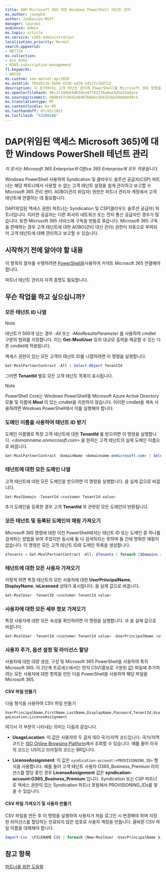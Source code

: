 ```yaml
---
title: DAP Microsoft 365 대한 Windows PowerShell 테넌트 관리
ms.author: josephd
author: JoeDavies-MSFT
manager: laurawi
audience: Admin
ms.topic: article
ms.service: o365-administration
localization_priority: Normal
search.appverid:
- MET150
ms.collection:
- Ent_O365
- M365-subscription-management
f1.keywords:
- NOCSH
ms.custom: seo-marvel-apr2020
ms.assetid: f92d5116-5b66-4150-ad20-1452fc3dd712
description: 이 문서에서는 고객 테넌트 관리에 PowerShell을 Microsoft 365 방법을 배워야 합니다.
ms.openlocfilehash: 96c2c148b64d638ea977922f6a0ae3d5e23a8ace
ms.sourcegitcommit: 4886457c0d4248407bddec56425dba50bb60d9c4
ms.translationtype: MT
ms.contentlocale: ko-KR
ms.lasthandoff: 07/03/2021
ms.locfileid: "53289106"
---
```

# <a name="manage-microsoft-365-tenants-with-windows-powershell-for-delegated-access-permissions-dap-partners"></a>DAP(위임된 액세스 Microsoft 365)에 대한 Windows PowerShell 테넌트 관리

*이 문서는 Microsoft 365 Enterprise와 Office 365 Enterprise에 모두 적용됩니다.*

Windows PowerShell 사용하여 Syndication 및 클라우드 솔루션 공급자(CSP) 파트너는 해당 파트너에서 사용할 수 없는 고객 테넌트 설정을 쉽게 관리하고 보고할 수 Microsoft 365 관리 센터. AOBO(관리 위임자) 권한은 파트너 관리자 계정에서 고객 테넌트에 연결하는 데 필요합니다.

DAP(위임된 액세스 권한) 파트너는 Syndication 및 CSP(클라우드 솔루션 공급자) 파트너입니다. 이러한 공급자는 다른 회사의 네트워크 또는 전자 통신 공급자인 경우가 많습니다. 또한 Microsoft 365 서비스에 구독을 번들로 묶습니다. Microsoft 365 구독을 판매하는 경우 고객 테넌트에 대한 AOBO(관리 대신 관리) 권한이 자동으로 부여되어 고객 테넌트에 대해 관리하고 보고할 수 있습니다.
## <a name="what-do-you-need-to-know-before-you-begin"></a>시작하기 전에 알아야 할 내용

이 항목의 절차를 수행하려면 [PowerShell을](connect-to-microsoft-365-powershell.md)사용하여 커넥트 Microsoft 365 연결해야 합니다.

파트너 테넌트 관리자 자격 증명도 필요합니다.

## <a name="what-do-you-want-to-do"></a>무슨 작업을 하고 싶으십니까?

### <a name="list-all-tenant-ids"></a>모든 테넌트 ID 나열

> [!NOTE]
> 테넌트가 500개 넘는 경우  _-All_ 또는 _-MaxResultsParameter_ 를 사용하여 cmdlet 구문의 범위를 지정합니다. 이는 **Get-MsolUser** 등의 대규모 출력을 제공할 수 있는 다른 cmdlet에 적용됩니다.

액세스 권한이 있는 모든 고객의 테넌트 ID를 나열하려면 이 명령을 실행합니다.

```powershell
Get-MsolPartnerContract -All | Select-Object TenantId
```

그러면 **TenantId** 별로 모든 고객 테넌트 목록이 표시됩니다.

>[!Note]
>PowerShell Core는 Windows PowerShell용 Microsoft Azure Active Directory 모듈 및 이름에 **Msol** 이 있는 cmdlet을 지원하지 않습니다. 이러한 cmdlet을 계속 사용하려면 Windows PowerShell에서 이를 실행해야 합니다.
>

### <a name="get-a-tenant-id-by-using-the-domain-name"></a>도메인 이름을 사용하여 테넌트 ID 받기

도메인 이름별로 특정 고객 테넌트에 대한 **TenantId** 를 받으려면 이 명령을 실행합니다. _<domainname.onmicrosoft.com>_ 을 원하는 고객 테넌트의 실제 도메인 이름으로 바꿉니다.

```powershell
Get-MsolPartnerContract -DomainName <domainname.onmicrosoft.com> | Select-Object TenantId
```

### <a name="list-all-domains-for-a-tenant"></a>테넌트에 대한 모든 도메인 나열

고객 테넌트에 대한 모든 도메인을 받으려면 이 명령을 실행합니다. _<customer TenantId value>_ 을 실제 값으로 바꿉니다.

```powershell
Get-MsolDomain -TenantId <customer TenantId value>
```

추가 도메인을 등록한 경우 고객 **TenantId** 와 관련된 모든 도메인이 반환됩니다.

### <a name="get-a-mapping-of-all-tenants-and-registered-domains"></a>모든 테넌트 및 등록된 도메인의 매핑 가져오기

Microsoft 365 명령에 대한 이전 PowerShell에서는 테넌트 ID 또는 도메인 중 하나를 검색하는 방법을 보여 주었지만 동시에 둘 다 검색하지는 못하며 둘 간에 명확한 매핑이 없습니다. 이 명령은 모든 고객 테넌트 ID와 도메인 목록을 생성합니다.

```powershell
$Tenants = Get-MsolPartnerContract -All; $Tenants | foreach {$Domains = $_.TenantId; Get-MsolDomain -TenantId $Domains | fl @{Label="TenantId";Expression={$Domains}},name}
```

### <a name="get-all-users-for-a-tenant"></a>테넌트에 대한 모든 사용자 가져오기

이렇게 하면 특정 테넌트의 모든 사용자에 대한 **UserPrincipalName**, **DisplayName**, **isLicensed** 상태가 표시됩니다. _<customer TenantId value>_ 을 실제 값으로 바꿉니다.

```powershell
Get-MsolUser -TenantID <customer TenantId value>
```

### <a name="get-all-details-about-a-user"></a>사용자에 대한 모든 세부 정보 가져오기

특정 사용자에 대한 모든 속성을 확인하려면 이 명령을 실행합니다.  _<customer TenantId value>_ 과 _<user principal name value>_ 을 실제 값으로 바꿉니다.

```powershell
Get-MsolUser -TenantId <customer TenantId value> -UserPrincipalName <user principal name value>
```

### <a name="add-users-set-options-and-assign-licenses"></a>사용자 추가, 옵션 설정 및 라이선스 할당

사용자에 대한 대량 생성, 구성 및 Microsoft 365 PowerShell을 사용하여 특히 Microsoft 365. 이 2단계 프로세스에서는 먼저 CSV(콤보로 구분된 값) 파일에 추가하려는 모든 사용자에 대한 항목을 만든 다음 PowerShell을 사용하여 해당 파일을 Microsoft 365.

#### <a name="create-a-csv-file"></a>CSV 파일 만들기

다음 형식을 사용하여 CSV 파일 만들기

`UserPrincipalName,FirstName,LastName,DisplayName,Password,TenantId,UsageLocation,LicenseAssignment`

여기서 각 부분이 나타내는 의미는 다음과 같습니다.

- **UsageLocation**: 이 값은 사용자의 두 글자 ISO 국가/지역 코드입니다. 국가/지역 코드는 [ISO Online Browsing Platform](https://go.microsoft.com/fwlink/p/?LinkId=532703)에서 조회할 수 있습니다. 예를 들어 미국의 코드는 US이고 브라질의 코드는 BR입니다.

- **LicenseAssignment**: 이 값은 `syndication-account:<PROVISIONING_ID>` 형식을 사용합니다. 예를 들어 고객 테넌트 사용자 O365_Business_Premium 라이선스를 할당 중인 경우 **LicenseAssignment** 값은 **syndication-account:O365_Business_Premium** 입니다. Syndication 또는 CSP 파트너로 액세스 권한이 있는 Syndication 파트너 포털에서 PROVISIONING_IDs를 찾을 수 있습니다.

#### <a name="import-the-csv-file-and-create-the-users"></a>CSV 파일 가져오기 및 사용자 만들기

CSV 파일을 만든 후 이 명령을 실행하여 사용자가 처음 로그인 시 변경해야 하며 지정한 라이선스를 할당하는 만료되지 않은 암호로 사용자 계정을 만듭니다. 올바른 CSV 파일 이름을 대체해야 합니다.

```powershell
Import-Csv .\FILENAME.CSV | foreach {New-MsolUser -UserPrincipalName $_.UserPrincipalName -DisplayName $_.DisplayName -FirstName $_.FirstName -LastName $_.LastName -Password $_.Password -UsageLocation $_.UsageLocation -LicenseAssignment $_.LicenseAssignment -ForceChangePassword:$true -PasswordNeverExpires:$true -TenantId $_.TenantId}
```

## <a name="see-also"></a>참고 항목

[파트너를 위한 도움말](https://go.microsoft.com/fwlink/p/?LinkId=533477)
